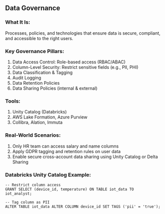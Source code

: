## Data Governance

### What It Is:
Processes, policies, and technologies that ensure data is secure, compliant, and accessible to the right users.

### Key Governance Pillars:

1. Data Access Control: Role-based access (RBAC/ABAC)
2. Column-Level Security: Restrict sensitive fields (e.g., PII, PHI)
3. Data Classification & Tagging
4. Audit Logging
5. Data Retention Policies
6. Data Sharing Policies (internal & external)


### Tools:

1. Unity Catalog (Databricks)
2. AWS Lake Formation, Azure Purview
3. Collibra, Alation, Immuta

### Real-World Scenarios:

1. Only HR team can access salary and name columns
2. Apply GDPR tagging and retention rules on user data
3. Enable secure cross-account data sharing using Unity Catalog or Delta Sharing

### Databricks Unity Catalog Example:
```
-- Restrict column access
GRANT SELECT (device_id, temperature) ON TABLE iot_data TO iot_analyst;

-- Tag column as PII
ALTER TABLE iot_data ALTER COLUMN device_id SET TAGS ('pii' = 'true');
```
